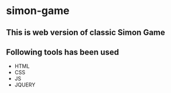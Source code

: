 # simon-game
## This is web version of classic Simon Game
## Following tools has been used
- HTML
- CSS
- JS
- JQUERY
